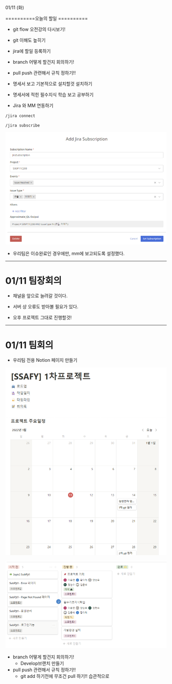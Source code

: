 01/11 (화)

==========오늘의 할일 ==========

- git flow 오전강의 다시보기!
- git 이해도 높히기
- jira에 할일 등록하기
- branch 어떻게 할건지 회의하기!
- pull push 관련해서 규칙 정하기!!
- 명세서 보고 기본적으로 설치할것 설치하기

- 명세서에 적힌 필수지식 학습 보고 공부하기



- Jira 와 MM 연동하기

```
/jira connect
```

```
/jira subscribe
```

![image-20220111104650426](md-images/image-20220111104650426.png)

- 우리팀은 이슈완료인 경우에만, mm에 보고되도록 설정했다.



---

# 01/11 팀장회의

- 채널을 앞으로 늘려갈 것이다. 
- 서버 상 오류도 받아볼 필요가 있다. 

- 오후 프로젝트 그대로 진행할것!



---

# 01/11 팀회의

- 우리팀 전용 Notion 페이지 만들기

<img src="md-images/image-20220111132758867.png" alt="image-20220111132758867" style="zoom:67%;" />



![image-20220111150428354](md-images/image-20220111150428354.png)



- branch 어떻게 할건지 회의하기!
  - Develop브랜치 만들기
- pull push 관련해서 규칙 정하기!!
  - git add 하기전에 무조건 pull 하기!! 습관적으로

